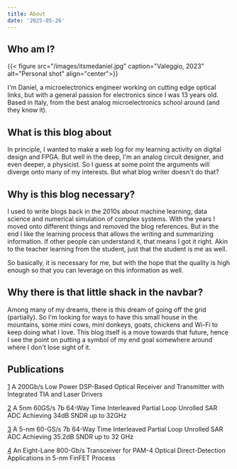 ```yaml
---
title: About
date: '2025-05-26'
---
```


## Who am I?

{{< figure src="/images/itsmedaniel.jpg" caption="Valeggio, 2023" alt="Personal shot" align="center">}}

I'm Daniel, a microelectronics engineer working on cutting edge optical links, but with a general passion for electronics since I was 13 years old. Based in Italy, from the best analog microelectronics school around (and they know it).

## What is this blog about
In principle, I wanted to make a web log for my learning activity on digital design and FPGA. But well in the deep, I'm an analog circuit designer, and even deeper, a physicist. So I guess at some point the arguments will diverge onto many of my interests. But what blog writer doesn't do that?

## Why is this blog necessary?
I used to write blogs back in the 2010s about machine learning, data science and numerical simulation of complex systems. With the years I moved onto different things and removed the blog references. But in the end I like the learning process that allows the writing and summarizing information. If other people can understand it, that means I got it right. Akin to the teacher learning from the student, just that the student is me as well.

So basically, it is necessary for me, but with the hope that the quality is high enough so that you can leverage on this information as well.

## Why there is that little shack in the navbar?
Among many of my dreams, there is this dream of going off the grid (partially). So I'm looking for ways to have this small house in the mountains, some mini cows, mini donkeys, goats, chickens and Wi-Fi to keep doing what I love. This blog itself is a move towards that future, hence I see the point on putting a symbol of my end goal somewhere around where I don't lose sight of it.

## Publications 
[1](https://ieeexplore.ieee.org/document/10117191) A 200Gb/s Low Power DSP-Based Optical Receiver and Transmitter with Integrated TIA and Laser Drivers

[2](https://ieeexplore.ieee.org/document/10631522) A 5nm 60GS/s 7b 64-Way Time Interleaved Partial Loop Unrolled SAR ADC Achieving 34dB SNDR up to 32GHz

[3](https://ieeexplore.ieee.org/document/10816650) A 5-nm 60-GS/s 7b 64-Way Time Interleaved Partial Loop Unrolled SAR ADC Achieving 35.2dB SNDR up to 32 GHz

[4](https://ieeexplore.ieee.org/document/10906438) An Eight-Lane 800-Gb/s Transceiver for PAM-4 Optical Direct-Detection Applications in 5-nm FinFET Process